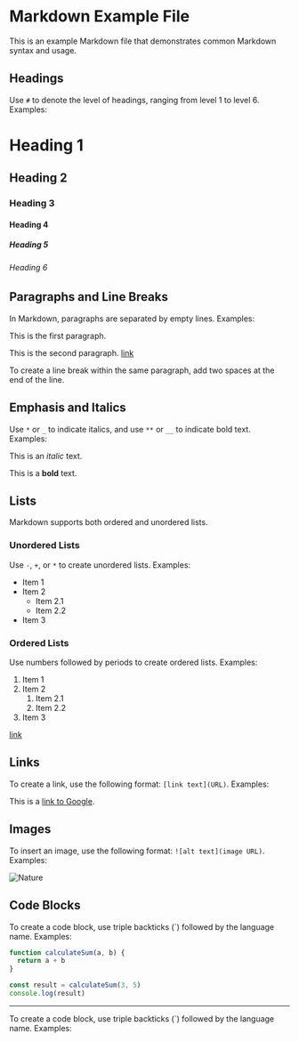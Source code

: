 # Markdown Example File

This is an example Markdown file that demonstrates common Markdown syntax and usage.

## Headings

Use `#` to denote the level of headings, ranging from level 1 to level 6. Examples:

# Heading 1
## Heading 2
### Heading 3
#### Heading 4
##### Heading 5
###### Heading 6

## Paragraphs and Line Breaks

In Markdown, paragraphs are separated by empty lines. Examples:

This is the first paragraph.

This is the second paragraph. [link](#)

To create a line break within the same paragraph, add two spaces at the end of the line.

## Emphasis and Italics

Use `*` or `_` to indicate italics, and use `**` or `__` to indicate bold text. Examples:

This is an *italic* text.

This is a **bold** text.

## Lists

Markdown supports both ordered and unordered lists.

### Unordered Lists

Use `-`, `+`, or `*` to create unordered lists. Examples:

- Item 1
- Item 2
	- Item 2.1
	- Item 2.2
- Item 3

### Ordered Lists

Use numbers followed by periods to create ordered lists. Examples:

1. Item 1
2. Item 2
	1. Item 2.1
	2. Item 2.2
3. Item 3

[link](#)

## Links

To create a link, use the following format: `[link text](URL)`. Examples:

This is a [link to Google](https://www.google.com).

## Images

To insert an image, use the following format: `![alt text](image URL)`. Examples:

![Nature](https://picsum.photos/1000/300)

## Code Blocks

To create a code block, use triple backticks (\`) followed by the language name. Examples:

```js
function calculateSum(a, b) {
  return a + b
}

const result = calculateSum(3, 5)
console.log(result)
```
---

To create a code block, use triple backticks (\`) followed by the language name. Examples:

